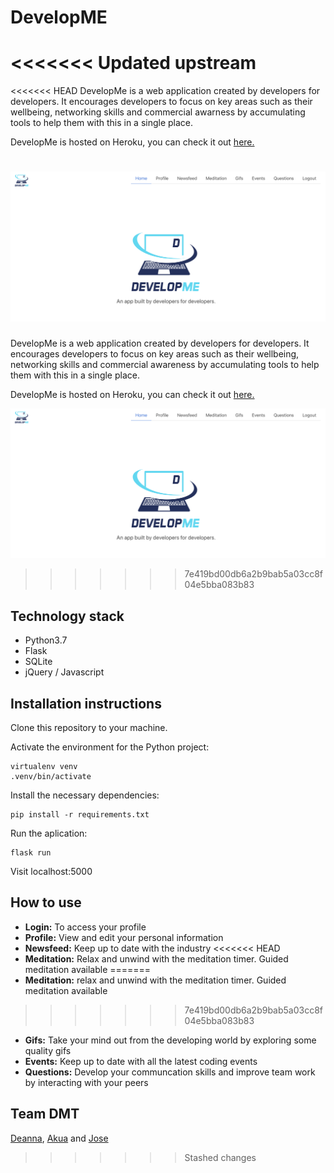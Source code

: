 # DevelopME
<<<<<<< Updated upstream
=======
<<<<<<< HEAD
DevelopMe is a web application created by developers for developers. It encourages developers to focus on key areas such as their wellbeing, networking skills and commercial awarness by accumulating tools to help them with this in a single place.
  
  DevelopMe is hosted on Heroku, you can check it out [here.](https://testdevelopme2.herokuapp.com/)
  
  ![Images are easy](https://github.com/DeannaGreen/DevelopME/blob/master/Screenshot%202019-05-20%20at%2010.50.00.png)
=======
DevelopMe is a web application created by developers for developers. It encourages developers to focus on key areas such as their wellbeing, networking skills and commercial awareness by accumulating tools to help them with this in a single place.
  
DevelopMe is hosted on Heroku, you can check it out [here.](https://testdevelopme2.herokuapp.com/)
  
![Images are easy](https://github.com/DeannaGreen/DevelopME/blob/master/Screenshot%202019-05-20%20at%2010.50.00.png)
>>>>>>> 7e419bd00db6a2b9bab5a03cc8f04e5bba083b83
  
## Technology stack
- Python3.7
- Flask
- SQLite
- jQuery / Javascript

## Installation instructions
 Clone this repository to your machine.
  
Activate the environment for the Python project:
```shell
virtualenv venv
.venv/bin/activate
```
Install the necessary dependencies:
```shell
pip install -r requirements.txt
```
Run the aplication:
```shell
flask run
```
Visit localhost:5000

## How to use
- **Login:** To access your profile
- **Profile:** View and edit your personal information
- **Newsfeed:** Keep up to date with the industry
<<<<<<< HEAD
- **Meditation:** Relax and unwind with the meditation timer. Guided meditation available
=======
- **Meditation:** relax and unwind with the meditation timer. Guided meditation available
>>>>>>> 7e419bd00db6a2b9bab5a03cc8f04e5bba083b83
- **Gifs:** Take your mind out from the developing world by exploring some quality gifs
- **Events:** Keep up to date with all the latest coding events 
- **Questions:** Develop your communcation skills and improve team work by interacting with your peers

## Team DMT
[Deanna](https://github.com/DeannaGreen), [Akua](https://github.com/AkuaAA) and [Jose](https://github.com/Saicam)
>>>>>>> Stashed changes
